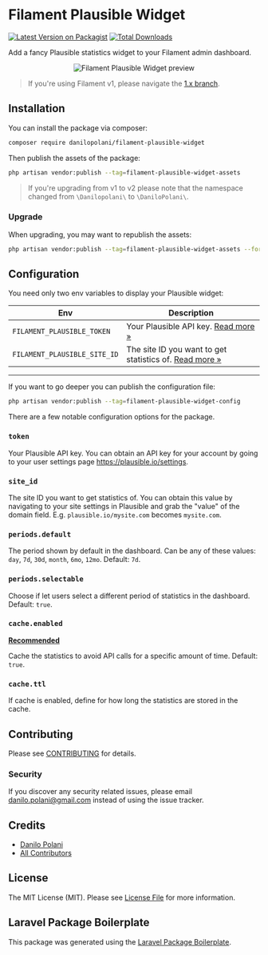 # Filament Plausible Widget

[![Latest Version on Packagist](https://img.shields.io/packagist/v/danilopolani/filament-plausible-widget.svg?style=flat-square)](https://packagist.org/packages/danilopolani/filament-plausible-widget)
[![Total Downloads](https://img.shields.io/packagist/dt/danilopolani/filament-plausible-widget.svg?style=flat-square)](https://packagist.org/packages/danilopolani/filament-plausible-widget)

Add a fancy Plausible statistics widget to your Filament admin dashboard.

<p align="center"><img src="https://i.imgur.com/TlBBVis.png" alt="Filament Plausible Widget preview"></p>

> If you're using Filament v1, please navigate the [1.x branch](https://github.com/danilopolani/filament-plausible-widget/tree/1.x).

## Installation

You can install the package via composer:

```bash
composer require danilopolani/filament-plausible-widget
```

Then publish the assets of the package:

```bash
php artisan vendor:publish --tag=filament-plausible-widget-assets
```

> If you're upgrading from v1 to v2 please note that the namespace changed from `\Danilopolani\`  to `\DaniloPolani\`.

### Upgrade
When upgrading, you may want to republish the assets:

```bash
php artisan vendor:publish --tag=filament-plausible-widget-assets --force
```

## Configuration

You need only two env variables to display your Plausible widget:

| Env | Description |
| --- | --- |
| `FILAMENT_PLAUSIBLE_TOKEN` | Your Plausible API key. [Read more »](#token) |
| `FILAMENT_PLAUSIBLE_SITE_ID` | The site ID you want to get statistics of.  [Read more »](#site_id) |

----

If you want to go deeper you can publish the configuration file:

```bash
php artisan vendor:publish --tag=filament-plausible-widget-config
```

There are a few notable configuration options for the package.

### **`token`**

Your Plausible API key. You can obtain an API key for your account by going to your user settings page https://plausible.io/settings.  

### **`site_id`**

The site ID you want to get statistics of. You can obtain this value by navigating to your site settings in Plausible and grab the "value" of the domain field. E.g. `plausible.io/mysite.com` becomes `mysite.com`.  

### **`periods.default`**

The period shown by default in the dashboard. Can be any of these values: `day`, `7d`, `30d`, `month`, `6mo`, `12mo`. Default: `7d`.

### **`periods.selectable`**

Choose if let users select a different period of statistics in the dashboard. Default: `true`.

### **`cache.enabled`**
<u>**Recommended**</u>

Cache the statistics to avoid API calls for a specific amount of time. Default: `true`.

### **`cache.ttl`**  

If cache is enabled, define for how long the statistics are stored in the cache.

## Contributing

Please see [CONTRIBUTING](CONTRIBUTING.md) for details.

### Security

If you discover any security related issues, please email danilo.polani@gmail.com instead of using the issue tracker.

## Credits

- [Danilo Polani](https://github.com/danilopolani)
- [All Contributors](../../contributors)

## License

The MIT License (MIT). Please see [License File](LICENSE.md) for more information.

## Laravel Package Boilerplate

This package was generated using the [Laravel Package Boilerplate](https://laravelpackageboilerplate.com).
